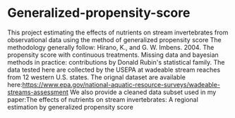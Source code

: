# Generalized-propensity-score
This project estimating the effects of nutrients on stream invertebrates from observational data using the method of generalized propensity score
The methodology generally follow: Hirano, K., and G. W. Imbens. 2004. The propensity score with continuous treatments. Missing data and bayesian methods in practice: contributions by Donald Rubin's statistical family.
The data tested here are collected by the USEPA at wadeable stream reaches from 12 western U.S. states.
The orignal dataset are available here:https://www.epa.gov/national-aquatic-resource-surveys/wadeable-streams-assessment
We also provide a cleaned data subset used in my paper:The effects of nutrients on stream invertebrates: A regional estimation by generalized propensity score
